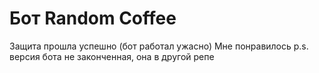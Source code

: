 # Бот Random Coffee

Защита прошла успешно (бот работал ужасно)
Мне понравилось
p.s. версия бота не законченная, она в другой репе
